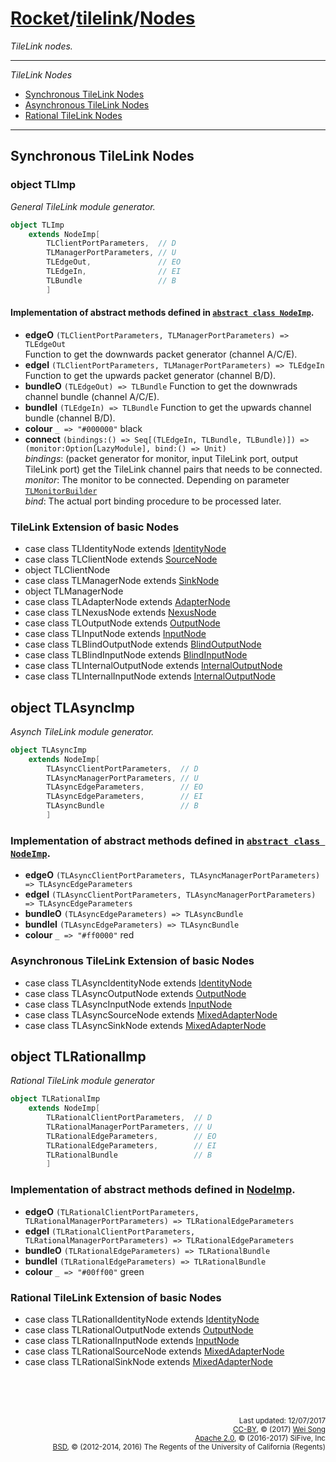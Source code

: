 [Rocket](../Readme.md)/[tilelink](../tilelink.md)/[Nodes](https://github.com/freechipsproject/rocket-chip/blob/master/src/main/scala/tilelink/Nodes.scala)
=====================
*TileLink nodes.*

**********************

*TileLink Nodes*

* [Synchronous TileLink Nodes](#synchronous-tilelink-nodes)
* [Asynchronous TileLink Nodes](#object-tlasyncimp)
* [Rational TileLink Nodes](#object-tlrationalimp)

**********************

Synchronous TileLink Nodes
----------------

### object TLImp

*General TileLink module generator.*

~~~scala
object TLImp
    extends NodeImp[
        TLClientPortParameters,  // D
        TLManagerPortParameters, // U
        TLEdgeOut,               // EO
        TLEdgeIn,                // EI
        TLBundle                 // B
        ]
~~~

#### Implementation of abstract methods defined in [`abstract class NodeImp`](../../diplomacy/Nodes.md).

+ **edgeO** `(TLClientPortParameters, TLManagerPortParameters) => TLEdgeOut`<br>
  Function to get the downwards packet generator (channel A/C/E).
+ **edgeI** `(TLClientPortParameters, TLManagerPortParameters) => TLEdgeIn`<br>
  Function to get the upwards packet generator (channel B/D).
+ **bundleO** `(TLEdgeOut) => TLBundle`
  Function to get the downwrads channel bundle (channel A/C/E).
+ **bundleI** `(TLEdgeIn) => TLBundle`
  Function to get the upwards channel bundle (channel B/D).
+ **colour** `_ => "#000000"` black
+ **connect** `(bindings:() => Seq[(TLEdgeIn, TLBundle, TLBundle)]) => (monitor:Option[LazyModule], bind:() => Unit)`<br>
  _bindings_: (packet generator for monitor, input TileLink port, output TileLink port) get the TileLink channel pairs that needs to be connected.<br>
  _monitor_: The monitor to be connected. Depending on parameter [`TLMonitorBuilder`](../../rocketchip/Configs.md)<br>
  _bind_: The actual port binding procedure to be processed later.

### TileLink Extension of basic Nodes

+ case class TLIdentityNode extends [IdentityNode](../../diplomacy/Nodes.md#class-identitynode)
+ case class TLClientNode extends [SourceNode](../../diplomacy/Nodes.md#class-sourcenode)
+ object TLClientNode
+ case class TLManagerNode extends [SinkNode](../../diplomacy/Nodes.md#class-sinknode)
+ object TLManagerNode
+ case class TLAdapterNode extends [AdapterNode](../../diplomacy/Nodes.md#class-adapternode)
+ case class TLNexusNode extends [NexusNode](../../diplomacy/Nodes.md#class-nexusnode)
+ case class TLOutputNode extends [OutputNode](../../diplomacy/Nodes.md#class-outputnode)
+ case class TLInputNode extends [InputNode](../../diplomacy/Nodes.md#class-inputnode)
+ case class TLBlindOutputNode extends [BlindOutputNode](../../diplomacy/Nodes.md#class-blindoutputnode)
+ case class TLBlindInputNode extends [BlindInputNode](../../diplomacy/Nodes.md#class-blindinputnode)
+ case class TLInternalOutputNode extends [InternalOutputNode](../../diplomacy/Nodes.md#class-internaloutputnode)
+ case class TLInternalInputNode extends [InternalOutputNode](../../diplomacy/Nodes.md#class-internalinputnode)

object TLAsyncImp
------------
*Asynch TileLink module generator.*

~~~scala
object TLAsyncImp
    extends NodeImp[
        TLAsyncClientPortParameters,  // D
        TLAsyncManagerPortParameters, // U
        TLAsyncEdgeParameters,        // EO
        TLAsyncEdgeParameters,        // EI
        TLAsyncBundle                 // B
        ]
~~~

### Implementation of abstract methods defined in [`abstract class NodeImp`](../../diplomacy/Nodes.md).

+ **edgeO** `(TLAsyncClientPortParameters, TLAsyncManagerPortParameters) => TLAsyncEdgeParameters`
+ **edgeI** `(TLAsyncClientPortParameters, TLAsyncManagerPortParameters) => TLAsyncEdgeParameters`
+ **bundleO** `(TLAsyncEdgeParameters) => TLAsyncBundle`
+ **bundleI** `(TLAsyncEdgeParameters) => TLAsyncBundle`
+ **colour** `_ => "#ff0000"` red


### Asynchronous TileLink Extension of basic Nodes

+ case class TLAsyncIdentityNode extends [IdentityNode](../../diplomacy/Nodes.md#class-identitynode)
+ case class TLAsyncOutputNode extends [OutputNode](../../diplomacy/Nodes.md#class-outputnode)
+ case class TLAsyncInputNode extends [InputNode](../../diplomacy/Nodes.md#class-inputnode)
+ case class TLAsyncSourceNode extends [MixedAdapterNode](../../diplomacy/Nodes.md#class-mixedadapternode)
+ case class TLAsyncSinkNode extends [MixedAdapterNode](../../diplomacy/Nodes.md#class-mixedadapternode)

object TLRationalImp
------------
*Rational TileLink module generator*

~~~scala
object TLRationalImp
    extends NodeImp[
        TLRationalClientPortParameters,  // D
        TLRationalManagerPortParameters, // U
        TLRationalEdgeParameters,        // EO
        TLRationalEdgeParameters,        // EI
        TLRationalBundle                 // B
        ]
~~~

### Implementation of abstract methods defined in [NodeImp](../../diplomacy/Nodes.md#abstract-class-nodeimp).

+ **edgeO** `(TLRationalClientPortParameters, TLRationalManagerPortParameters) => TLRationalEdgeParameters`
+ **edgeI** `(TLRationalClientPortParameters, TLRationalManagerPortParameters) => TLRationalEdgeParameters`
+ **bundleO** `(TLRationalEdgeParameters) => TLRationalBundle`
+ **bundleI** `(TLRationalEdgeParameters) => TLRationalBundle`
+ **colour** `_ => "#00ff00"` green

### Rational TileLink Extension of basic Nodes

+ case class TLRationalIdentityNode extends [IdentityNode](../../diplomacy/Nodes.md#class-identitynode)
+ case class TLRationalOutputNode extends [OutputNode](../../diplomacy/Nodes.md#class-outputnode)
+ case class TLRationalInputNode extends [InputNode](../../diplomacy/Nodes.md#class-inputnode)
+ case class TLRationalSourceNode extends [MixedAdapterNode](../../diplomacy/Nodes.md#class-mixedadapternode)
+ case class TLRationalSinkNode extends [MixedAdapterNode](../../diplomacy/Nodes.md#class-mixedadapternode)


<br><br><br><p align="right">
<sub>
Last updated: 12/07/2017<br>
[CC-BY](https://creativecommons.org/licenses/by/3.0/), &copy; (2017) [Wei Song](mailto:wsong83@gmail.com)<br>
[Apache 2.0](https://github.com/freechipsproject/rocket-chip/blob/master/LICENSE.SiFive), &copy; (2016-2017) SiFive, Inc<br>
[BSD](https://github.com/freechipsproject/rocket-chip/blob/master/LICENSE.Berkeley), &copy; (2012-2014, 2016) The Regents of the University of California (Regents)
</sub>
</p>
